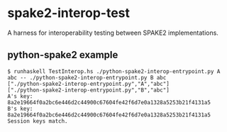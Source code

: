 # spake2-interop-test
A harness for interoperability testing between SPAKE2 implementations.

## python-spake2 example

```
$ runhaskell TestInterop.hs ./python-spake2-interop-entrypoint.py A abc -- ./python-spake2-interop-entrypoint.py B abc
["./python-spake2-interop-entrypoint.py","A","abc"]
["./python-spake2-interop-entrypoint.py","B","abc"]
A's key: 8a2e19664f0a2bc6e446d2c44900c67604fe42f6d7e0a1328a5253b21f4131a5
B's key: 8a2e19664f0a2bc6e446d2c44900c67604fe42f6d7e0a1328a5253b21f4131a5
Session keys match.
```
